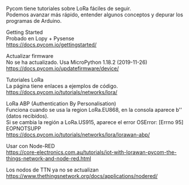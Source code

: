 Pycom tiene tutoriales sobre LoRa fáciles de seguir.  
Podemos avanzar más rápido, entender algunos conceptos y depurar los programas de Arduino.  

Getting Started  
Probado en Lopy + Pysense  
https://docs.pycom.io/gettingstarted/  

Actualizar firmware  
No se ha actualizado. Usa MicroPython 1.18.2 (2019-11-26)  
https://docs.pycom.io/updatefirmware/device/  

Tutoriales LoRa  
La página tiene enlaces a ejemplos de código.  
https://docs.pycom.io/tutorials/networks/lora/  

LoRa ABP (Authentication By Personalisation)  
Funciona cuando se usa la region LoRa.EU868, en la consola aparece b'' (datos recibidos).  
Si se cambia la región a LoRa.US915, aparece el error OSError: [Errno 95] EOPNOTSUPP  
https://docs.pycom.io/tutorials/networks/lora/lorawan-abp/  


Usar con Node-RED  
https://core-electronics.com.au/tutorials/iot-with-lorawan-pycom-the-things-network-and-node-red.html  

Los nodos de TTN ya no se actualizan  
https://www.thethingsnetwork.org/docs/applications/nodered/  
